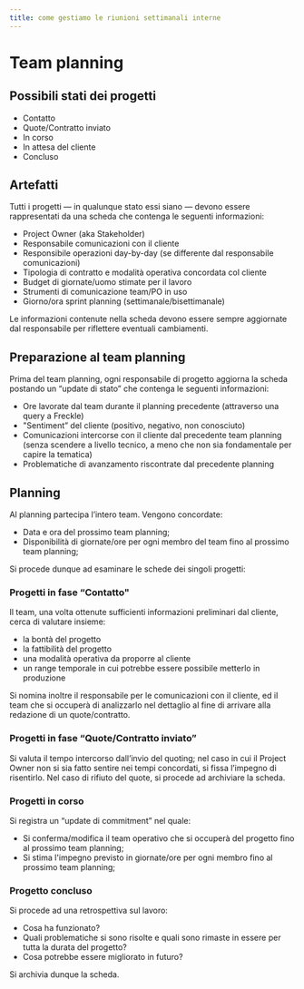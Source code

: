```yaml
---
title: come gestiamo le riunioni settimanali interne
---
```

# Team planning

## Possibili stati dei progetti

- Contatto
- Quote/Contratto inviato
- In corso
- In attesa del cliente
- Concluso

## Artefatti

Tutti i progetti — in qualunque stato essi siano — devono essere rappresentati da una scheda che contenga le seguenti informazioni:

- Project Owner (aka Stakeholder)
- Responsabile comunicazioni con il cliente
- Responsibile operazioni day-by-day (se differente dal responsabile comunicazioni)
- Tipologia di contratto e modalità operativa concordata col cliente
- Budget di giornate/uomo stimate per il lavoro
- Strumenti di comunicazione team/PO in uso
- Giorno/ora sprint planning (settimanale/bisettimanale)

Le informazioni contenute nella scheda devono essere sempre aggiornate dal responsabile per riflettere eventuali cambiamenti.

## Preparazione al team planning

Prima del team planning, ogni responsabile di progetto aggiorna la scheda postando un “update di stato” che contenga le seguenti informazioni:

- Ore lavorate dal team durante il planning precedente (attraverso una query a Freckle)
- "Sentiment” del cliente (positivo, negativo, non conosciuto)
- Comunicazioni intercorse con il cliente dal precedente team planning (senza scendere a livello tecnico, a meno che non sia fondamentale per capire la tematica)
- Problematiche di avanzamento riscontrate dal precedente planning

## Planning

Al planning partecipa l’intero team. Vengono concordate:

- Data e ora del prossimo team planning;
- Disponibilità di giornate/ore per ogni membro del team fino al prossimo team planning;

Si procede dunque ad esaminare le schede dei singoli progetti:

### Progetti in fase “Contatto"

Il team, una volta ottenute sufficienti informazioni preliminari dal cliente, cerca di valutare insieme:

- la bontà del progetto
- la fattibilità del progetto
- una modalità operativa da proporre al cliente
- un range temporale in cui potrebbe essere possibile metterlo in produzione

Si nomina inoltre il responsabile per le comunicazioni con il cliente, ed il team che si occuperà di analizzarlo nel dettaglio al fine di arrivare alla redazione di un quote/contratto.

###  Progetti in fase “Quote/Contratto inviato”

Si valuta il tempo intercorso dall’invio del quoting; nel caso in cui il Project Owner non si sia fatto sentire nei tempi concordati, si fissa l’impegno di risentirlo. Nel caso di rifiuto del quote, si procede ad archiviare la scheda.

### Progetti in corso

Si registra un “update di commitment” nel quale:

- Si conferma/modifica il team operativo che si occuperà del progetto fino al prossimo team planning;
- Si stima l'impegno previsto in giornate/ore per ogni membro fino al prossimo team planning;

### Progetto concluso

Si procede ad una retrospettiva sul lavoro:

- Cosa ha funzionato?
- Quali problematiche si sono risolte e quali sono rimaste in essere per tutta la durata del progetto?
- Cosa potrebbe essere migliorato in futuro?

Si archivia dunque la scheda.

